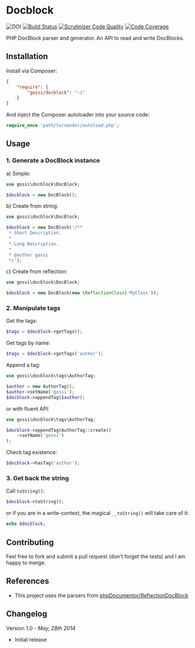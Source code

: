 # Docblock

![DOI](https://zenodo.org/badge/3684/gossi/docblock.png)
[![Build Status](https://travis-ci.org/gossi/docblock.svg?branch=master)](https://travis-ci.org/gossi/docblock)
[![Scrutinizer Code Quality](https://scrutinizer-ci.com/g/gossi/docblock/badges/quality-score.png?b=master)](https://scrutinizer-ci.com/g/gossi/docblock/?branch=master)
[![Code Coverage](https://scrutinizer-ci.com/g/gossi/docblock/badges/coverage.png?b=master)](https://scrutinizer-ci.com/g/gossi/docblock/?branch=master)

PHP DocBlock parser and generator. An API to read and write DocBlocks.

## Installation

Install via Composer:

```json
{
	"require": {
		"gossi/docblock": "~1"
	}
}
```

And inject the Composer autoloader into your source code:

```php
require_once 'path/to/vendor/autoload.php';
```

## Usage

### 1. Generate a DocBlock instance

a) Simple:

```php
use gossi\docblock\DocBlock;

$docblock = new DocBlock();
```

b) Create from string:

```php
use gossi\docblock\DocBlock;

$docblock = new DocBlock('/**
 * Short Description.
 *
 * Long Description.
 *
 * @author gossi
 */');
```

c) Create from reflection:

```php
use gossi\docblock\DocBlock;

$docblock = new DocBlock(new \ReflectionClass('MyClass'));
```

### 2. Manipulate tags

Get the tags:

```php
$tags = $docblock->getTags();
```

Get tags by name:

```php
$tags = $docblock->getTags('author');
```

Append a tag:

```php
use gossi\docblock\tags\AuthorTag;

$author = new AuthorTag();
$author->setName('gossi');
$docblock->appendTag($author);
```

or with fluent API:

```php
use gossi\docblock\tags\AuthorTag;

$docblock->appendTag(AuthorTag::create()
	->setName('gossi')
);
```

Check tag existence:

```php
$docblock->hasTag('author');
```

### 3. Get back the string

Call `toString()`:

```php
$docblock->toString();
```

or if you are in a write-context, the magical `__toString()` will take care of it:

```php
echo $docblock;
```

## Contributing

Feel free to fork and submit a pull request (don't forget the tests) and I am happy to merge.

## References

- This project uses the parsers from [phpDocumentor/ReflectionDocBlock](https://github.com/phpDocumentor/ReflectionDocBlock)

## Changelog

Version 1.0 - *May, 28th 2014*

* Initial release